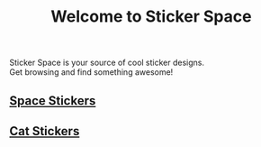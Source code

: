 <!DOCTYPE html>

<html>
	<head>
	<link rel="stylesheet" type="text/css" href="stylesheet.css" media="screen">
	<link href="https://fonts.googleapis.com/css2?family=Anton&display=swap" rel="stylesheet">
	</head>

<title> Sticker Space </title>
<body>
<header>
<h1>Welcome to Sticker Space</h1>
</header>
<main>
<p>Sticker Space is your source of cool sticker designs.<br>Get browsing and find something awesome!</p>
	<section id="left">
		<h2><a href="https://www.redbubble.com/shop/?iaCode=all-stickers&query=space" target=_blank>Space Stickers</a></h2>
	</section>
	<aside id="right">
		<h2><a href="https://www.redbubble.com/shop/?iaCode=all-stickers&query=cat&ref=search_box" target=_blank>Cat Stickers</a></h2>
	</aside>
	<div class="heart"></div>
</main>
<footer></footer>
</body>
</html>